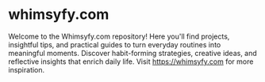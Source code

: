 # whimsyfy.com
Welcome to the Whimsyfy.com repository! Here you'll find projects, insightful tips, and practical guides to turn everyday routines into meaningful moments. Discover habit-forming strategies, creative ideas, and reflective insights that enrich daily life. Visit https://whimsyfy.com for more inspiration. 
